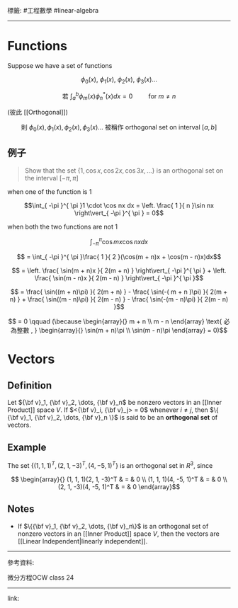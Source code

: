 標籤: #工程數學 #linear-algebra 

---

# Functions

Suppose we have a set of functions

$$\phi_0(x), \ \phi_1(x), \ \phi_2(x), \ \phi_3(x) \dots$$

$$\text{ 若 } \int_a^b \phi_m(x)\phi_n^*(x)dx = 0 \qquad \text{ for } m \neq n$$

(彼此 [[Orthogonal]])

$$\text{ 則 } \phi_0(x), \phi_1(x), \phi_2(x), \phi_3(x) \dots \text{ 被稱作 orthogonal set on interval } [a, b]$$

## 例子

> Show that the set $\{ 1, \cos x, \cos 2x, \cos 3x, \dots \}$ is an orthogonal set on the interval $[-\pi, \pi]$

when one of the function is $1$

$$\int_{ -\pi }^{ \pi }1 \cdot \cos nx dx = \left. \frac{ 1 }{ n }\sin nx \right\vert_{ -\pi }^{ \pi } = 0$$

when both the two functions are not $1$

$$\int_{ -\pi }^{ \pi }\cos mx \cos nx dx$$

$$ = \int_{ -\pi }^{ \pi }\frac{ 1 }{ 2 }(\cos(m + n)x + \cos(m - n)x)dx$$

$$ = \left. \frac{ \sin(m + n)x }{ 2(m + n) } \right\vert_{ -\pi }^{ \pi } + \left. \frac{ \sin(m - n)x }{ 2(m - n) } \right\vert_{ -\pi }^{ \pi }$$

$$ = \frac{ \sin((m + n)\pi) }{ 2(m + n) } - \frac{ \sin(-( m + n )\pi) }{ 2(m + n) } + \frac{ \sin((m - n)\pi) }{ 2(m - n) } - \frac{ \sin(-(m - n)\pi) }{ 2(m - n) }$$

$$ = 0 \qquad (\because 
\begin{array}{}
	m + n \\
	m - n
\end{array}
\text{ 必為整數 , }
\begin{array}{}
	\sin(m + n)\pi \\
	\sin(m - n)\pi
\end{array}
 = 0)$$

# Vectors

## Definition

Let ${\bf v}_1, {\bf v}_2, \dots, {\bf v}_n$ be nonzero vectors in an [[Inner Product]] space $V$. If $<{\bf v}_i, {\bf v}_j> = 0$ whenever $i \neq j$, then $\{ {\bf v}_1, {\bf v}_2, \dots, {\bf v}_n \}$ is said to be an **orthogonal set** of vectors.

## Example

The set $\{(1, 1, 1)^T, (2, 1, -3)^T, (4, -5, 1)^T\}$ is an orthogonal set in $R^3$, since

$$
\begin{array}{}
	(1, 1, 1)(2, 1, -3)^T & = & 0 \\
	(1, 1, 1)(4, -5, 1)^T & = & 0 \\
	(2, 1, -3)(4, -5, 1)^T & = & 0
\end{array}$$

## Notes

- If $\{{\bf v}_1, {\bf v}_2, \dots, {\bf v}_n\}$ is an orthogonal set of nonzero vectors in an [[Inner Product]] space $V$, then the vectors are [[Linear Independent|linearly independent]].

---

參考資料:

微分方程OCW class 24

---

link:

